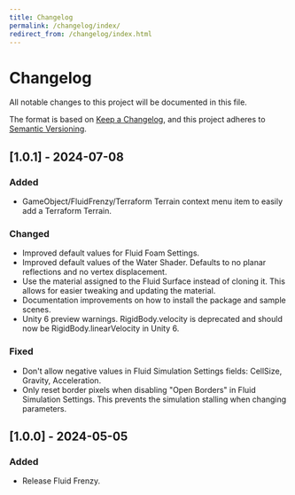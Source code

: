 ```yaml
---
title: Changelog
permalink: /changelog/index/
redirect_from: /changelog/index.html
---
```


# Changelog

All notable changes to this project will be documented in this file.

The format is based on [Keep a Changelog](https://keepachangelog.com/en/1.1.0/),
and this project adheres to [Semantic Versioning](https://semver.org/spec/v2.0.0.html).

## [1.0.1] - 2024-07-08

### Added

- GameObject/FluidFrenzy/Terraform Terrain context menu item to easily add a Terraform Terrain.

### Changed

- Improved default values for Fluid Foam Settings.
- Improved default values of the Water Shader. Defaults to no planar reflections and no vertex displacement.
- Use the material assigned to the Fluid Surface instead of cloning it. This allows for easier tweaking and updating the material.
- Documentation improvements on how to install the package and sample scenes.
- Unity 6 preview warnings. RigidBody.velocity is deprecated and should now be RigidBody.linearVelocity in Unity 6.

### Fixed

- Don't allow negative values in Fluid Simulation Settings fields: CellSize, Gravity, Acceleration.
- Only reset border pixels when disabling "Open Borders" in Fluid Simulation Settings. This prevents the simulation stalling when changing parameters.

## [1.0.0] - 2024-05-05

### Added

- Release Fluid Frenzy.

